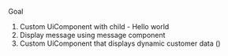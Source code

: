 
Goal

1. Custom UiComponent with child - Hello world
2. Display message using message component
3. Custom UiComponent that displays dynamic customer data ()
